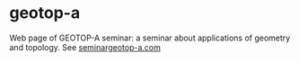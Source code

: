 # geotop-a
Web page of GEOTOP-A seminar: a seminar about applications of geometry and topology. See <a href="https://seminargeotop-a.com">seminargeotop-a.com</a>
